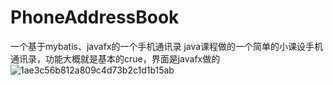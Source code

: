# PhoneAddressBook
一个基于mybatis、javafx的一个手机通讯录
java课程做的一个简单的小课设手机通讯录，功能大概就是基本的crue，界面是javafx做的
![1ae3c56b812a809c4d73b2c1d1b15ab](https://user-images.githubusercontent.com/53937303/116228313-b429e480-a787-11eb-8b2d-73272d148714.png)
